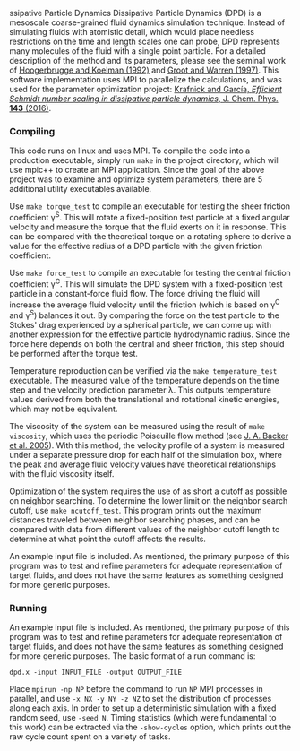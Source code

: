 ssipative Particle Dynamics
Dissipative Particle Dynamics (DPD) is a mesoscale coarse-grained fluid dynamics simulation technique.  Instead of simulating fluids with atomistic detail, which would place needless restrictions on the time and length scales one can probe, DPD represents many molecules of the fluid with a single point particle. For a detailed description of the method and its parameters, please see the seminal work of [Hoogerbrugge and Koelman (1992)](http://iopscience.iop.org/article/10.1209/0295-5075/19/3/001) and [Groot and Warren (1997)](http://aip.scitation.org/doi/abs/10.1063/1.474784). This software implementation uses MPI to parallelize the calculations, and was used for the parameter optimization project: [Krafnick and García, *Efficient Schmidt number scaling in dissipative particle dynamics*, J. Chem. Phys. **143** (2016)](http://dx.doi.org/10.1063/1.4930921).

### Compiling
This code runs on linux and uses MPI.  To compile the code into a production executable, simply run `make` in the project directory, which will use mpic++ to create an MPI application.  Since the goal of the above project was to examine and optimize system parameters, there are 5 additional utility executables available.

Use `make torque_test` to compile an executable for testing the sheer friction coefficient γ<sup>S</sup>.  This will rotate a fixed-position test particle at a fixed angular velocity and measure the torque that the fluid exerts on it in response.  This can be compared with the theoretical torque on a rotating sphere to derive a value for the effective radius of a DPD particle with the given friction coefficient.

Use `make force_test` to compile an executable for testing the central friction coefficient γ<sup>C</sup>.  This will simulate the DPD system with a fixed-position test particle in a constant-force fluid flow.  The force driving the fluid will increase the average fluid velocity until the friction (which is based on γ<sup>C</sup> and γ<sup>S</sup>) balances it out.  By comparing the force on the test particle to the Stokes' drag experienced by a spherical particle, we can come up with another expression for the effective particle hydrodynamic radius.  Since the force here depends on both the central and sheer friction, this step should be performed after the torque test.

Temperature reproduction can be verified via the `make temperature_test` executable.  The measured value of the temperature depends on the time step and the velocity prediction parameter λ.  This outputs temperature values derived from both the translational and rotational kinetic energies, which may not be equivalent.

The viscosity of the system can be measured using the result of `make viscosity`, which uses the periodic Poiseuille flow method (see [J. A. Backer et al. 2005](http://aip.scitation.org/doi/abs/10.1063/1.1883163)).  With this method, the velocity profile of a system is measured under a separate pressure drop for each half of the simulation box, where the peak and average fluid velocity values have theoretical relationships with the fluid viscosity itself.

Optimization of the system requires the use of as short a cutoff as possible on neighbor searching.  To determine the lower limit on the neighbor search cutoff, use `make ncutoff_test`.  This program prints out the maximum distances traveled between neighbor searching phases, and can be compared with data from different values of the neighbor cutoff length to determine at what point the cutoff affects the results.

An example input file is included.  As mentioned, the primary purpose of this program was to test and refine parameters for adequate representation of target fluids, and does not have the same features as something designed for more generic purposes.

### Running
An example input file is included.  As mentioned, the primary purpose of this program was to test and refine parameters for adequate representation of target fluids, and does not have the same features as something designed for more generic purposes.  The basic format of a run command is:
    
    dpd.x -input INPUT_FILE -output OUTPUT_FILE
Place `mpirun -np NP` before the command to run `NP` MPI processes in parallel, and use `-x NX -y NY -z NZ` to set the distribution of processes along each axis.  In order to set up a deterministic simulation with a fixed random seed, use `-seed N`.  Timing statistics (which were fundamental to this work) can be extracted via the `-show-cycles` option, which prints out the raw cycle count spent on a variety of tasks.

